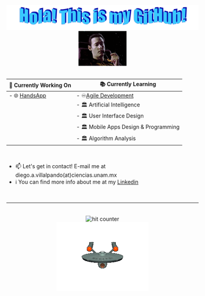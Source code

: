 <div align="center">
  <img src="https://github.com/Dialvive/Dialvive/blob/master/images/HolaMundo.png?raw=true" style="max-width: 100%;" alt="Hello World!" />
  <br>
  <img src="https://github.com/Dialvive/Dialvive/blob/master/images/data.gif?raw=true" style="width: 25%;" alt="This is Commander Data" />
</div>

<br>

<div align="center">
  
| :floppy_disk: Currently Working On | :books: Currently Learning         |
| ---------------------------------- | ---------------------------------- |
| - :globe_with_meridians: [HandsApp](https://handsapp.org)| - :infinity:[Agile Development](https://www.coursera.org/specializations/agile-development)  |
|   | - :classical_building: Artificial Intelligence
|   | - :classical_building: User Interface Design
|   | - :classical_building: Mobile Apps Design & Programming
|   | - :classical_building: Algorithm Analysis
</div>

<br>

  - :mailbox: Let's get in contact! E-mail me at diego.a.villalpando(at)ciencias.unam.mx
  - :information_source: You can find more info about me at my [Linkedin](https://www.linkedin.com/in/diegovillalpando/)

<br>

<hr>

<br>

<div align="center">
  <img src="https://profile-counter.glitch.me/dialvive/count.svg" alt="hit counter" align="center">
</div>

<div align="center">
  <img src="https://github.com/Dialvive/Dialvive/blob/master/images/enterprise.gif?raw=true" style="max-width: 100%;" alt="This is the Starship Enterprise" />
</div>

